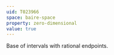 ```yaml
---
uid: T023966
space: baire-space
property: zero-dimensional
value: true
---
```

Base of intervals with rational endpoints.

